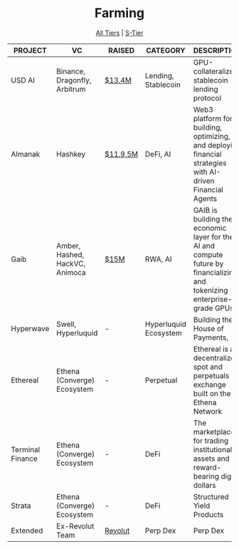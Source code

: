 # <h1 align="center">Farming</h1>

<p align="center">
  <a href="README.md"> All Tiers</a> |
  <a href="S-Tier.md"> S-Tier</a>
</p>

|PROJECT|VC|RAISED|CATEGORY|DESCRIPTION|LINKS|Activities
|-------------|-------------|-------------|-------------|-------------|-------------|-------------|
| USD AI | Binance, Dragonfly, Arbitrum | [$13.4M](https://crypto-fundraising.info/projects/usd-ai-permian-labs/) | Lending, Stablecoin | GPU-collateralized stablecoin lending protocol | [Site](https://usd.ai/)<br>[Twitter](https://x.com/USDai_Official) | [Stake](https://app.usd.ai/buy) |
| Almanak | Hashkey | [$11.9,5M](https://crypto-fundraising.info/projects/almanak/) | DeFi, AI | Web3 platform for building, optimizing, and deploying financial strategies with AI-driven Financial Agents | [Site](https://almanak.co/)<br>[Twitter](https://x.com/Almanak__) | [Vaults](https://app.almanak.co/vaults) |
| Gaib | Amber, Hashed, HackVC, Animoca | [$15M](https://dropstab.com/coins/gaib) | RWA, AI | GAIB is building the economic layer for the AI and compute future by financializing and tokenizing enterprise-grade GPUs | [Site](https://gaib.ai/)<br>[Twitter](https://x.com/gaib_ai) | [Deposit](https://aid.gaib.ai/) |
| Hyperwave | Swell, Hyperluquid | - | Hyperluquid Ecosystem | Building the House of Payments, | [Site](https://hyperwavefi.xyz/)<br>[Twitter](https://x.com/hyperwavefi) | [Mint](https://app.hyperwavefi.xyz/assets/hwhlp?action=mint) |
| Ethereal | Ethena (Converge) Ecosystem | - | Perpetual | Ethereal is a decentralized spot and perpetuals exchange built on the Ethena Network | [Site](https://www.ethereal.trade/)<br>[Twitter](https://x.com/etherealdex) | [Pre-Deposit](https://deposit.ethereal.trade/points) |
| Terminal Finance | Ethena (Converge) Ecosystem | - | DeFi | The marketplace for trading institutional assets and reward-bearing digital dollars | [Site](https://terminal.fi/)<br>[Twitter](https://x.com/Terminal_fi) | [Vaults](https://terminal.fi/roots) |
| Strata | Ethena (Converge) Ecosystem | - | DeFi | Structured Yield Products | [Site](https://www.strata.money/)<br>[Twitter](https://x.com/strata_money) | [Pre-deposit](https://deposit.strata.money/#/predeposit) |
| Extended | Ex-Revolut Team | [Revolut](https://crypto-fundraising.info/projects/revolut/) | Perp Dex | Perp Dex | [Site](https://extended.exchange/)<br>[Twitter](https://x.com/extendedapp) | [Vault](https://app.extended.exchange/vault) |
